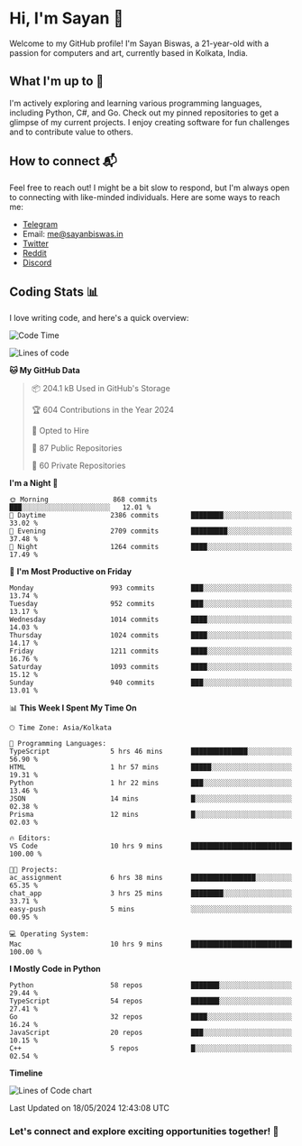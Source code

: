 # Hi, I'm Sayan 👋

Welcome to my GitHub profile! I'm Sayan Biswas, a 21-year-old with a passion for computers and art, currently based in Kolkata, India.

## What I'm up to 🚀

I'm actively exploring and learning various programming languages, including Python, C#, and Go. Check out my pinned repositories to get a glimpse of my current projects. I enjoy creating software for fun challenges and to contribute value to others.

## How to connect 📬

Feel free to reach out! I might be a bit slow to respond, but I'm always open to connecting with like-minded individuals. Here are some ways to reach me:

- [Telegram](https://t.me/dank_as_fuck)
- Email: [me@sayanbiswas.in](mailto:me@sayanbiswas.in)
- [Twitter](https://twitter.com/TheDankDel)
- [Reddit](https://www.reddit.com/user/dank_as_fuck_/)
- [Discord](https://discordapp.com/users/506536929152466945)

## Coding Stats 📊

I love writing code, and here's a quick overview:

<!--START_SECTION:waka-->
![Code Time](http://img.shields.io/badge/Code%20Time-1%2C621%20hrs%2035%20mins-blue)

![Lines of code](https://img.shields.io/badge/From%20Hello%20World%20I%27ve%20Written-5.7%20million%20lines%20of%20code-blue)

**🐱 My GitHub Data** 

> 📦 204.1 kB Used in GitHub's Storage 
 > 
> 🏆 604 Contributions in the Year 2024
 > 
> 💼 Opted to Hire
 > 
> 📜 87 Public Repositories 
 > 
> 🔑 60 Private Repositories 
 > 
**I'm a Night 🦉** 

```text
🌞 Morning                868 commits         ███░░░░░░░░░░░░░░░░░░░░░░   12.01 % 
🌆 Daytime                2386 commits        ████████░░░░░░░░░░░░░░░░░   33.02 % 
🌃 Evening                2709 commits        █████████░░░░░░░░░░░░░░░░   37.48 % 
🌙 Night                  1264 commits        ████░░░░░░░░░░░░░░░░░░░░░   17.49 % 
```
📅 **I'm Most Productive on Friday** 

```text
Monday                   993 commits         ███░░░░░░░░░░░░░░░░░░░░░░   13.74 % 
Tuesday                  952 commits         ███░░░░░░░░░░░░░░░░░░░░░░   13.17 % 
Wednesday                1014 commits        ████░░░░░░░░░░░░░░░░░░░░░   14.03 % 
Thursday                 1024 commits        ████░░░░░░░░░░░░░░░░░░░░░   14.17 % 
Friday                   1211 commits        ████░░░░░░░░░░░░░░░░░░░░░   16.76 % 
Saturday                 1093 commits        ████░░░░░░░░░░░░░░░░░░░░░   15.12 % 
Sunday                   940 commits         ███░░░░░░░░░░░░░░░░░░░░░░   13.01 % 
```


📊 **This Week I Spent My Time On** 

```text
🕑︎ Time Zone: Asia/Kolkata

💬 Programming Languages: 
TypeScript               5 hrs 46 mins       ██████████████░░░░░░░░░░░   56.90 % 
HTML                     1 hr 57 mins        █████░░░░░░░░░░░░░░░░░░░░   19.31 % 
Python                   1 hr 22 mins        ███░░░░░░░░░░░░░░░░░░░░░░   13.46 % 
JSON                     14 mins             █░░░░░░░░░░░░░░░░░░░░░░░░   02.38 % 
Prisma                   12 mins             █░░░░░░░░░░░░░░░░░░░░░░░░   02.03 % 

🔥 Editors: 
VS Code                  10 hrs 9 mins       █████████████████████████   100.00 % 

🐱‍💻 Projects: 
ac_assignment            6 hrs 38 mins       ████████████████░░░░░░░░░   65.35 % 
chat_app                 3 hrs 25 mins       ████████░░░░░░░░░░░░░░░░░   33.71 % 
easy-push                5 mins              ░░░░░░░░░░░░░░░░░░░░░░░░░   00.95 % 

💻 Operating System: 
Mac                      10 hrs 9 mins       █████████████████████████   100.00 % 
```

**I Mostly Code in Python** 

```text
Python                   58 repos            ███████░░░░░░░░░░░░░░░░░░   29.44 % 
TypeScript               54 repos            ███████░░░░░░░░░░░░░░░░░░   27.41 % 
Go                       32 repos            ████░░░░░░░░░░░░░░░░░░░░░   16.24 % 
JavaScript               20 repos            ███░░░░░░░░░░░░░░░░░░░░░░   10.15 % 
C++                      5 repos             █░░░░░░░░░░░░░░░░░░░░░░░░   02.54 % 
```



**Timeline**

![Lines of Code chart](https://raw.githubusercontent.com/Dank-del/Dank-del/main/assets/bar_graph.png)


 Last Updated on 18/05/2024 12:43:08 UTC
<!--END_SECTION:waka-->

### Let's connect and explore exciting opportunities together! 🚀
